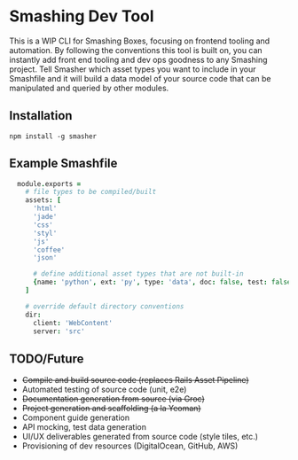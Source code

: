 # Smashing Dev Tool

This is a WIP CLI for Smashing Boxes, focusing on frontend tooling and automation. By following the conventions this tool is built on, you can instantly add front end tooling and dev ops goodness to any Smashing project. Tell Smasher which asset types you want to include in your Smashfile and it will build a data model of your source code that can be manipulated and queried by other modules.



## Installation

`npm install -g smasher`


## Example Smashfile

```coffeescript
  module.exports =
    # file types to be compiled/built
    assets: [
      'html'
      'jade'
      'css'
      'styl'
      'js'
      'coffee'
      'json'

      # define additional asset types that are not built-in
      {name: 'python', ext: 'py', type: 'data', doc: false, test: false, lint: false}
    ]

    # override default directory conventions
    dir:
      client: 'WebContent'
      server: 'src'
```

## TODO/Future
+ ~~Compile and build source code (replaces Rails Asset Pipeline)~~
+ Automated testing of source code (unit, e2e)
+ ~~Documentation generation from source (via Groc)~~
+ ~~Project generation and scaffolding (a la Yeoman)~~
+ Component guide generation
+ API mocking, test data generation
+ UI/UX deliverables generated from source code (style tiles, etc.)
+ Provisioning of dev resources (DigitalOcean, GitHub, AWS)

